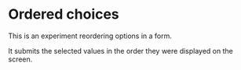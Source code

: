 # Ordered choices

This is an experiment reordering options in a form.
 
It submits the selected values in the order they were displayed on the screen.